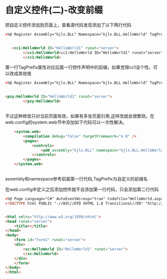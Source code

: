 

# 自定义控件(二)-改变前缀



 把自定义控件添加到页面上，查看源代码发现添加了以下两行代码



```html
<%@ Register Assembly="kjlx.BLL" Namespace="kjlx.BLL.HelloWorld" TagPrefix="cc1" %>
```

![点击并拖拽以移动](data:image/gif;base64,R0lGODlhAQABAPABAP///wAAACH5BAEKAAAALAAAAAABAAEAAAICRAEAOw==)

```html
   <cc1:HelloWorld ID="HelloWorld1" runat="server">
        </cc1:HelloWorld>cc1:HelloWorld ID="HelloWorld1" runat="server">
        </cc1:HelloWorld>
```



第一行TagPrefix属性对应后面一行控件声明中的前缀，如果觉得cc1没个性，可以改成其他值



```html
<%@ Register Assembly="kjlx.BLL" Namespace="kjlx.BLL.HelloWorld" TagPrefix="pzy" %>
```

![点击并拖拽以移动](data:image/gif;base64,R0lGODlhAQABAPABAP///wAAACH5BAEKAAAALAAAAAABAAEAAAICRAEAOw==)

```html
<pzy:HelloWorld ID="HelloWorld1" runat="server">
        </pzy:HelloWorld>
```

![点击并拖拽以移动](data:image/gif;base64,R0lGODlhAQABAPABAP///wAAACH5BAEKAAAALAAAAAABAAEAAAICRAEAOw==)



不过这种修改只对当前页面有效，如果有多张页面引用,这样改就会很繁琐。在web.config的system.web节中添加如下代码可以一次性解决。





```html
    <system.web>
        <compilation debug="false" targetFramework="4.0" />
        <pages>
            <controls>
                <add assembly="kjlx.BLL" namespace="kjlx.BLL.HelloWorld" tagPrefix="sc"/>
            </controls>
        </pages>
    </system.web>
```

![点击并拖拽以移动](data:image/gif;base64,R0lGODlhAQABAPABAP///wAAACH5BAEKAAAALAAAAAABAAEAAAICRAEAOw==)


 assembly和namespace参考前面第一行代码,TagPrefix为自定义的前缀名



在web.config中定义之后添加控件就不会添加第一行代码，只会添加第二行代码



```html
<%@ Page Language="C#" AutoEventWireup="true" CodeFile="HelloWorld.aspx.cs" Inherits="HelloWorld" %>
<!DOCTYPE html PUBLIC "-//W3C//DTD XHTML 1.0 Transitional//EN" "http://www.w3.org/TR/xhtml1/DTD/xhtml1-transitional.dtd">


<html xmlns="http://www.w3.org/1999/xhtml">
<head runat="server">
    <title></title>
</head>
<body>
    <form id="form1" runat="server">
    <div>
        <sc:HelloWorld ID="HelloWorld1" runat="server">
        </sc:HelloWorld>
    </div>
    </form>
</body>
</html>
```

![点击并拖拽以移动](data:image/gif;base64,R0lGODlhAQABAPABAP///wAAACH5BAEKAAAALAAAAAABAAEAAAICRAEAOw==)
